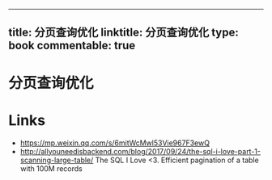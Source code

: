 
---
title: 分页查询优化
linktitle: 分页查询优化
type: book
commentable: true
---

# 分页查询优化

# Links

- https://mp.weixin.qq.com/s/6mitWcMwl53Vie967F3ewQ
- http://allyouneedisbackend.com/blog/2017/09/24/the-sql-i-love-part-1-scanning-large-table/ 
The SQL I Love <3. Efficient pagination of a table with 100M records
    